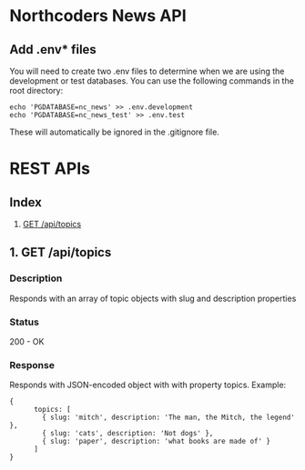 # Northcoders News API

## Add .env\* files

You will need to create two .env files to determine when we are using the development or test databases. You can use the following commands in the root directory:

```
echo 'PGDATABASE=nc_news' >> .env.development
echo 'PGDATABASE=nc_news_test' >> .env.test
```

These will automatically be ignored in the .gitignore file.

# REST APIs

## Index

1. [GET /api/topics](#1-get-apitopics)

## 1. GET /api/topics

### Description

Responds with an array of topic objects with slug and description properties

### Status

200 - OK

### Response

Responds with JSON-encoded object with with property topics. Example:

```
{
      topics: [
        { slug: 'mitch', description: 'The man, the Mitch, the legend' },
        { slug: 'cats', description: 'Not dogs' },
        { slug: 'paper', description: 'what books are made of' }
      ]
}
```
